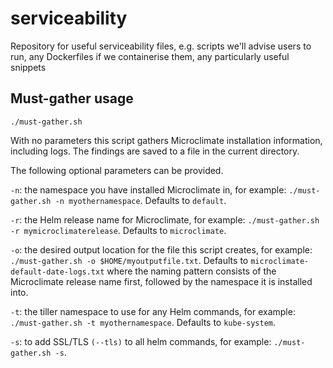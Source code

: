 # serviceability
Repository for useful serviceability files, e.g. scripts we'll advise users to run, any Dockerfiles if we containerise them, any particularly useful snippets

## Must-gather usage

`./must-gather.sh`

With no parameters this script gathers Microclimate installation information, including logs. The findings are saved to a file in the current directory.

The following optional parameters can be provided.

`-n`: the namespace you have installed Microclimate in, for example: `./must-gather.sh -n myothernamespace`. Defaults to `default`.

`-r`: the Helm release name for Microclimate, for example: `./must-gather.sh -r mymicroclimaterelease`. Defaults to `microclimate`.

`-o`: the desired output location for the file this script creates, for example: `./must-gather.sh -o $HOME/myoutputfile.txt`. Defaults to `microclimate-default-date-logs.txt` where the naming pattern consists of the Microclimate release name first, followed by the namespace it is installed into.

`-t`: the tiller namespace to use for any Helm commands, for example: `./must-gather.sh -t myothernamespace`. Defaults to `kube-system`.

`-s`: to add SSL/TLS `(--tls)` to all helm commands, for example: `./must-gather.sh -s`.
